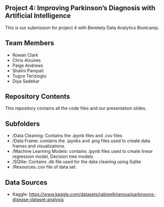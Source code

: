 ## Project 4: Improving Parkinson’s Diagnosis with Artificial Intelligence 

This is our submission for project 4 with Berekely Data Analytics Bootcamp.

## Team Members

- Rowan Clark
- Chris Alzuires
- Paige Andrews
- Shalini Pampati
- Tugce Terizioglu
- Diya Sadekar

## Repository Contents
This repository contains all the code files and our presentation slides.


## Subfolders
- /Data Cleaning: Contains the .ipynb files and .csv files
- /Data Frame: contains the .ipynbs and .png files used to create data frames and visualizations.
- /Machine Learning Models: contains .ipynb files used to create linear regression model, Decision tree models
- /SQlite: Contains .db file used for the data cleaning using Sqlite
- /Resources:.csv file of data set.

## Data Sources

- Kaggle: https://www.kaggle.com/datasets/rabieelkharoua/parkinsons-disease-dataset-analysis








